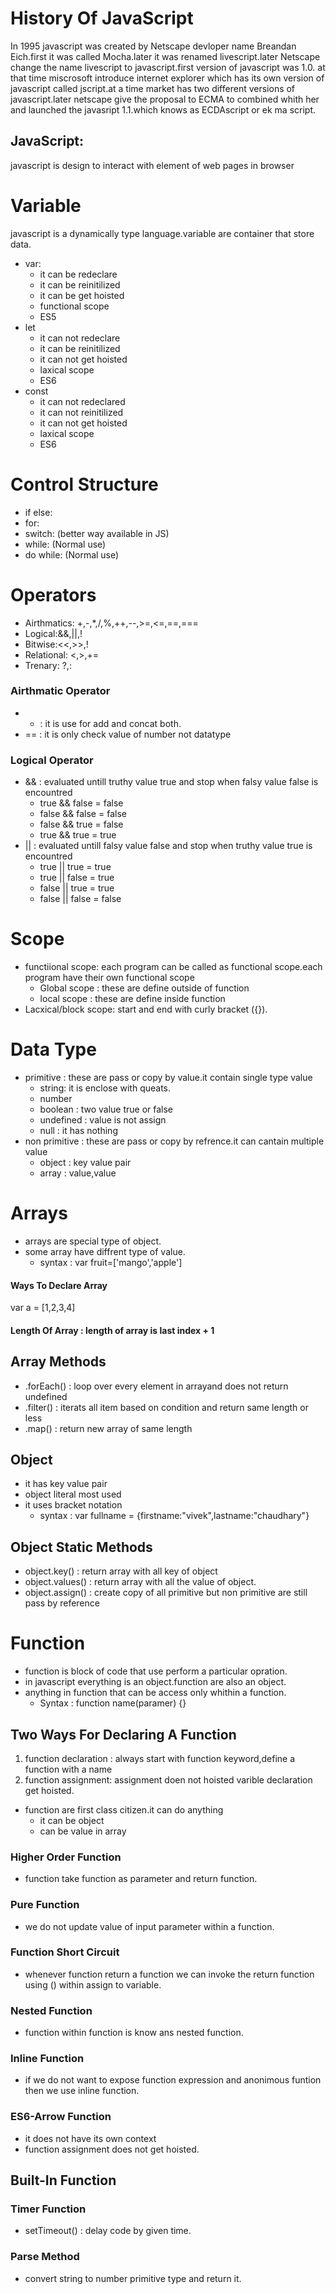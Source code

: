 # History Of JavaScript
In 1995 javascript was created by Netscape devloper name Breandan Eich.first it was called Mocha.later it was renamed livescript.later Netscape change the name livescript to javascript.first version of javascript was 1.0. at that time miscrosoft introduce internet explorer which has its own version of javascript called jscript.at a time market has two different versions of javascript.later netscape give the proposal to ECMA to combined whith her and launched the javasript 1.1.which knows as ECDAscript or ek ma script.
## JavaScript:
javascript is design to interact with element of web pages in browser
# Variable
javascript is a dynamically type language.variable are container that store data.
- var:
  - it can be redeclare
  - it can be reinitilized
  - it can be get hoisted
  - functional scope
  - ES5 
- let
  - it can not redeclare
  - it can be reinitilized
  - it can not get hoisted 
  - laxical scope
  - ES6
- const
  - it can not redeclared
  - it can not reinitilized
  - it can not get hoisted
  - laxical scope 
  - ES6
# Control Structure
- if else:
- for:
- switch: (better way available in JS)
- while: (Normal use)
- do while: (Normal use)
# Operators
- Airthmatics: +,-,*,/,%,++,--,>=,<=,==,===
- Logical:&&,||,!
- Bitwise:<<,>>,!
- Relational: <,>,+=
- Trenary: ?,:
### Airthmatic Operator
- + : it is use for add and concat both.
- == : it is only check value of number not datatype
### Logical Operator
- && : evaluated untill truthy value true and stop when falsy value false is encountred
  - true && false = false
  - false && false = false
  - false && true = false
  - true && true = true
- || : evaluated untill falsy value false and stop when truthy value true is encountred
  - true || true = true
  - true || false = true
  - false || true = true
  - false || false = false 
# Scope
- functiional scope: each program can be called as functional scope.each program have their own functional scope
  - Global scope : these are define outside of function
  - local scope : these are define inside function
- Lacxical/block scope: start and end with curly bracket ({}). 
# Data Type
- primitive : these are pass or copy by value.it contain single type value
  - string: it is enclose with queats.
  - number
  -  boolean : two value true or false
  -  undefined : value is not assign
  -  null : it has nothing
- non primitive : these are pass or copy by refrence.it can cantain multiple value
  - object : key value pair
  - array : value,value
# Arrays
- arrays are special type of object.
- some array have diffrent type of value.
  - syntax : var fruit=['mango','apple']
#### Ways To Declare Array 
var a = [1,2,3,4]
#### Length Of Array : length of array is last index + 1
## Array Methods
- .forEach() : loop over every element in arrayand does not return undefined
- .filter() : iterats all item based on condition and return same length or less
- .map() : return new array of same length
## Object
- it has key value pair
- object literal most used
- it uses bracket notation
  - syntax : var fullname = {firstname:"vivek",lastname:"chaudhary"} 
## Object Static Methods
- object.key() : return array with all key of object
- object.values() : return array with all the value of object.
- object.assign() : create copy of all primitive but non primitive are still pass by reference
# Function
- function is block of code that use perform a particular opration.
- in javascript everything is an object.function are also an object.
- anything in function that can be access only whithin a function.
  - Syntax : function name(paramer) {} 
## Two Ways For Declaring A Function
1. function declaration : always start with function keyword,define a function with a name
2. function assignment: assignment doen not hoisted varible declaration get hoisted.
- function are first class citizen.it can do anything
  - it can be object
  - can be value in array
### Higher Order Function
- function take function as parameter and return function.
### Pure Function
- we do not update value of input parameter within a function.
### Function Short Circuit
- whenever function return a function we can invoke the return function using () within assign to variable.
### Nested Function
- function within function is know ans nested function.
### Inline Function
- if we do not want to expose function expression and anonimous funtion then we use inline function.
### ES6-Arrow Function
- it does not have its own context
- function assignment does not get hoisted.
## Built-In Function
### Timer Function
- setTimeout() : delay code by given time.
### Parse Method
- convert string to number primitive type and return it.
